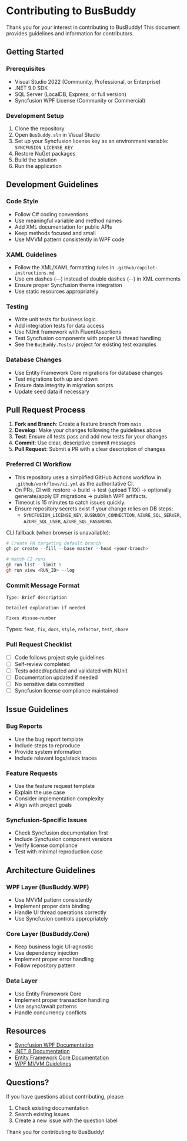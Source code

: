 # Contributing to BusBuddy

Thank you for your interest in contributing to BusBuddy! This document provides guidelines and information for contributors.

## Getting Started

### Prerequisites
- Visual Studio 2022 (Community, Professional, or Enterprise)
- .NET 9.0 SDK
- SQL Server (LocalDB, Express, or full version)
- Syncfusion WPF License (Community or Commercial)

### Development Setup
1. Clone the repository
2. Open `BusBuddy.sln` in Visual Studio
3. Set up your Syncfusion license key as an environment variable: `SYNCFUSION_LICENSE_KEY`
4. Restore NuGet packages
5. Build the solution
6. Run the application

## Development Guidelines

### Code Style
- Follow C# coding conventions
- Use meaningful variable and method names
- Add XML documentation for public APIs
- Keep methods focused and small
- Use MVVM pattern consistently in WPF code

### XAML Guidelines
- Follow the XML/XAML formatting rules in `.github/copilot-instructions.md`
- Use em dashes (—) instead of double dashes (--) in XML comments
- Ensure proper Syncfusion theme integration
- Use static resources appropriately

### Testing
- Write unit tests for business logic
- Add integration tests for data access
- Use NUnit framework with FluentAssertions
- Test Syncfusion components with proper UI thread handling
- See the `BusBuddy.Tests/` project for existing test examples

### Database Changes
- Use Entity Framework Core migrations for database changes
- Test migrations both up and down
- Ensure data integrity in migration scripts
- Update seed data if necessary

## Pull Request Process

1. **Fork and Branch**: Create a feature branch from `main`
2. **Develop**: Make your changes following the guidelines above
3. **Test**: Ensure all tests pass and add new tests for your changes
4. **Commit**: Use clear, descriptive commit messages
5. **Pull Request**: Submit a PR with a clear description of changes

### Preferred CI Workflow
- This repository uses a simplified GitHub Actions workflow in `.github/workflows/ci.yml` as the authoritative CI.
- On PRs, CI will: restore → build → test (upload TRX) → optionally generate/apply EF migrations → publish WPF artifacts.
- Timeout is 15 minutes to catch issues quickly.
- Ensure repository secrets exist if your change relies on DB steps:
	- `SYNCFUSION_LICENSE_KEY`, `BUSBUDDY_CONNECTION`, `AZURE_SQL_SERVER`, `AZURE_SQL_USER`, `AZURE_SQL_PASSWORD`.

CLI fallback (when browser is unavailable):
```powershell
# Create PR targeting default branch
gh pr create --fill --base master --head <your-branch>

# Watch CI runs
gh run list --limit 5
gh run view <RUN_ID> --log
```

### Commit Message Format
```
Type: Brief description

Detailed explanation if needed

Fixes #issue-number
```

Types: `feat`, `fix`, `docs`, `style`, `refactor`, `test`, `chore`

### Pull Request Checklist
- [ ] Code follows project style guidelines
- [ ] Self-review completed
- [ ] Tests added/updated and validated with NUnit
- [ ] Documentation updated if needed
- [ ] No sensitive data committed
- [ ] Syncfusion license compliance maintained

## Issue Guidelines

### Bug Reports
- Use the bug report template
- Include steps to reproduce
- Provide system information
- Include relevant logs/stack traces

### Feature Requests
- Use the feature request template
- Explain the use case
- Consider implementation complexity
- Align with project goals

### Syncfusion-Specific Issues
- Check Syncfusion documentation first
- Include Syncfusion component versions
- Verify license compliance
- Test with minimal reproduction case

## Architecture Guidelines

### WPF Layer (BusBuddy.WPF)
- Use MVVM pattern consistently
- Implement proper data binding
- Handle UI thread operations correctly
- Use Syncfusion controls appropriately

### Core Layer (BusBuddy.Core)
- Keep business logic UI-agnostic
- Use dependency injection
- Implement proper error handling
- Follow repository pattern

### Data Layer
- Use Entity Framework Core
- Implement proper transaction handling
- Use async/await patterns
- Handle concurrency conflicts

## Resources

- [Syncfusion WPF Documentation](https://help.syncfusion.com/wpf/welcome-to-syncfusion-essential-wpf)
- [.NET 8 Documentation](https://docs.microsoft.com/en-us/dotnet/)
- [Entity Framework Core Documentation](https://docs.microsoft.com/en-us/ef/core/)
- [WPF MVVM Guidelines](https://docs.microsoft.com/en-us/dotnet/desktop/wpf/data/data-binding-overview)

## Questions?

If you have questions about contributing, please:
1. Check existing documentation
2. Search existing issues
3. Create a new issue with the question label

Thank you for contributing to BusBuddy!

